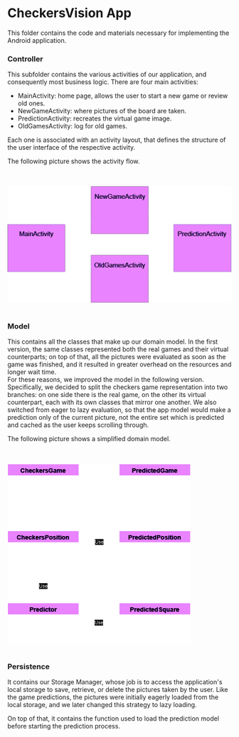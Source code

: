 # CheckersVision App

This folder contains the code and materials necessary for implementing the Android application.

### Controller

This subfolder contains the various activities of our application, and consequently most business logic.
There are four main activities:

* MainActivity: home page, allows the user to start a new game or review old ones.
* NewGameActivity: where pictures of the board are taken.
* PredictionActivity: recreates the virtual game image.
* OldGamesActivity: log for old games.

Each one is associated with an activity layout, that defines the structure of the user interface of the respective activity.

The following picture shows the activity flow.

<br><br>
<img src="../_readmeImgs_/activity_flow.png">
<br><br>

### Model

This contains all the classes that make up our domain model. In the first version, the same classes represented both the real games and their virtual counterparts; on top of that, all the pictures were evaluated as soon as the game was finished, and it resulted in greater overhead on the resources and longer wait time. <br>
For these reasons, we improved the model in the following version. Specifically, we decided to split the checkers game representation into two branches: on one side there is the real game, on the other its virtual counterpart, each with its own classes that mirror one another. We also switched from eager to lazy evaluation, so that the app model would make a prediction only of the current picture, not the entire set which is predicted and cached as the user keeps scrolling through.

The following picture shows a simplified domain model.

<br><br>
<img src="../_readmeImgs_/dominio_chiaro.png">
<br><br>

### Persistence

It contains our Storage Manager, whose job is to access the application's local storage to save, retrieve, or delete the pictures taken by the user. Like the game predictions, the pictures were initially eagerly loaded from the local storage, and we later changed this strategy to lazy loading.

On top of that, it contains the function used to load the prediction model before starting the prediction process.
